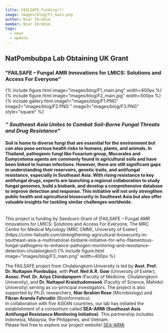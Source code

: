 ```yaml
---
title: FAILSAFE Funding!!!
image: images/blog/F1_main.png
author: Niar Ibrahim
member: Niar Ibrahim
tags:
  - news
  - update
---
```


## NatPombubpa Lab Obtaining UK Grant 
### "FAILSAFE – Fungal AMR Innovations for LMICS: Solutions and Access For Everyone"

{%
  include figure.html
  image="images/blog/F1_main.png"
  width=400px
%}
{%
  include figure.html
  image="images/blog/F2_main.jpg"
  width=500px
%}
{%
  include gallery.html
  image1="images/blog/F1.PNG"
  image2="images/blog/F2.PNG "
  image3="images/blog/F3.PNG"
  style="square"
%}

### _” Southeast Asia Unites to Combat Soil-Borne Fungal Threats and Drug Resistance”_
#### Soil is home to diverse fungi that are essential for the environment but can also pose serious health risks to humans, plants, and animals. In Thailand, pathogenic fungi like Fusarium group, Mucorales and Eumycetoma agents are commonly found in agricultural soils and have been linked to human infections. However, there are still significant gaps in understanding their reservoirs, genetic traits, and antifungal resistance, especially in Southeast Asia. With rising resistance to key antifungal drugs, experts are launching a regional collaboration to study fungal genomes, build a biobank, and develop a comprehensive database to improve detection and response. This initiative will not only strengthen public health and agricultural biosecurity in Southeast Asia but also offer valuable insights for tackling similar challenges worldwide.
<br>
This project is funding by Seedcorn Grant of [FAILSAFE – Fungal AMR Innovations for LMICS: Solutions and Access For Everyone, The MRC Centre for Medical Mycology (MRC CMM), University of Exeter](https://cmm-failsafe.com/strengthening-agricultural-biosecurity-in-southeast-asia-a-multinational-biobank-initiative-for-who-filamentous-fungal-pathogens-to-enhance-pathogen-monitoring-and-resistance-detection-chulalongkor/)
{%
  include figure.html
  image="images/blog/F3_main.png"
  width=400px
%}

The FAILSAFE project from Chulalongkorn University is led by **Asst. Prof. Dr. Nuttapon Pombubpa**, with **Prof. Neil A.R. Gow** (University of Exeter), **Assoc. Prof. Dr. Ariya Chindamporn** (Faculty of Medicine, Chulalongkorn University), and **Dr. Nattapol Kraisitudomsook** (Faculty of Science, Mahidol University) serving as co-principal investigators. The project is also supported by Ph.D. researchers, **Niar Ibrahim Rose** (Microbiology) and **Fikran Aranda Fahrudin** (Bioinformatics). <br>
In collaboration with five ASEAN countries, our lab has initiated the establishment of a consortium called **SEA-ARMi (Southeast Asia Antifungal Resistance Monitoring Initiative)**. This partnership includes Indonesia, Malaysia, the Philippines, and Vietnam. <br>
Please feel free to explore our project website! [SEA-ARMi](https://sea-armi.github.io/)
